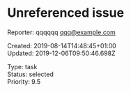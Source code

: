 # Unreferenced issue

Reporter: qqqqqq <qqq@example.com>  

Created: 2019-08-14T14:48:45+01:00  
Updated: 2019-12-06T09:50:46.698Z

Type: task  
Status: selected  
Priority: 9.5
